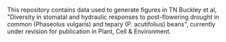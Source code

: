 This repository contains data used to generate figures in TN Buckley et al, "Diversity in stomatal and hydraulic responses to post-flowering drought in common (Phaseolus vulgaris) and tepary (P. acutifolius) beans", currently under revision for publication in Plant, Cell & Environment.
